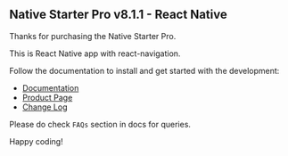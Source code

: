 ## Native Starter Pro v8.1.1 - React Native

Thanks for purchasing the Native Starter Pro.

This is React Native app with react-navigation.

Follow the documentation to install and get started with the development:

-   [Documentation](http://docs.market.nativebase.io/native-starter-pro-ui/)
-   [Product Page](https://market.nativebase.io/view/native-starter-pro)
-	[Change Log](http://gitstrap.com/strapmobile/NativeStarterPro/blob/v8.1.1/React-Native/ChangeLog.md)

Please do check `FAQs` section in docs for queries.

Happy coding!
